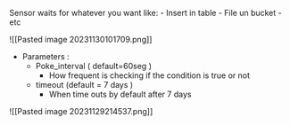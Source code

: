 
Sensor waits for whatever you want like:
	- Insert in table
	- File un bucket 
	- etc


![[Pasted image 20231130101709.png]]

- Parameters :
	- Poke_interval ( default=60seg ) 
		- How frequent is checking if the condition is true or not 
	- timeout (default = 7 days )
		- When time outs by default after 7 days 

![[Pasted image 20231129214537.png]]

